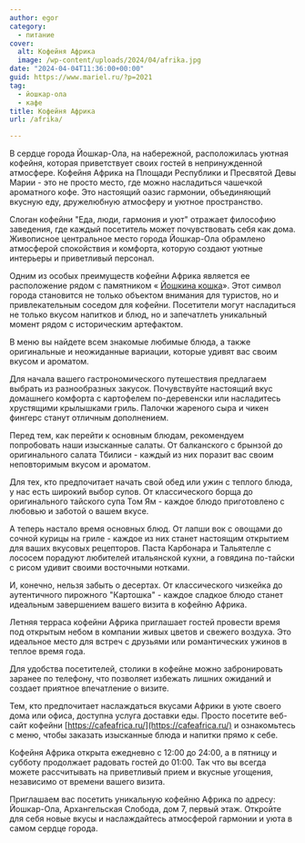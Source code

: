 ```yaml
---
author: egor
category:
  - питание
cover:
  alt: Кофейня Африка
  image: /wp-content/uploads/2024/04/afrika.jpg
date: "2024-04-04T11:36:00+00:00"
guid: https://www.mariel.ru/?p=2021
tag:
  - йошкар-ола
  - кафе
title: Кофейня Африка
url: /afrika/

---
```

В сердце города Йошкар\-Ола, на набережной, расположилась уютная кофейня, которая приветствует своих гостей в непринужденной атмосфере. Кофейня Африка на Площади Республики и Пресвятой Девы Марии \- это не просто место, где можно насладиться чашечкой ароматного кофе. Это настоящий оазис гармонии, объединяющий вкусную еду, дружелюбную атмосферу и уютное пространство.

Слоган кофейни "Еда, люди, гармония и уют" отражает философию заведения, где каждый посетитель может почувствовать себя как дома. Живописное центральное место города Йошкар-Ола обрамлено атмосферой спокойствия и комфорта, которую создают уютные интерьеры и приветливый персонал.

Одним из особых преимуществ кофейни Африка является ее расположение рядом с памятником « [Йошкина кошка](/joshkina-koshka/)». Этот символ города становится не только объектом внимания для туристов, но и привлекательным соседом для кофейни. Посетители могут насладиться не только вкусом напитков и блюд, но и запечатлеть уникальный момент рядом с историческим артефактом.

В меню вы найдете всем знакомые любимые блюда, а также оригинальные и неожиданные вариации, которые удивят вас своим вкусом и ароматом.

Для начала вашего гастрономического путешествия предлагаем выбрать из разнообразных закусок. Почувствуйте настоящий вкус домашнего комфорта с картофелем по\-деревенски или насладитесь хрустящими крылышками гриль. Палочки жареного сыра и чикен фингерс станут отличным дополнением.

Перед тем, как перейти к основным блюдам, рекомендуем попробовать наши изысканные салаты. От балканского с брынзой до оригинального салата Тбилиси \- каждый из них поразит вас своим неповторимым вкусом и ароматом.

Для тех, кто предпочитает начать свой обед или ужин с теплого блюда, у нас есть широкий выбор супов. От классического борща до оригинального тайского супа Том Ям \- каждое блюдо приготовлено с любовью и заботой о вашем вкусе.

А теперь настало время основных блюд. От лапши вок с овощами до сочной курицы на гриле \- каждое из них станет настоящим открытием для ваших вкусовых рецепторов. Паста Карбонара и Тальятелле с лососем порадуют любителей итальянской кухни, а говядина по\-тайски с рисом удивит своими восточными нотками.

И, конечно, нельзя забыть о десертах. От классического чизкейка до аутентичного пирожного "Картошка" \- каждое сладкое блюдо станет идеальным завершением вашего визита в кофейню Африка.

Летняя терраса кофейни Африка приглашает гостей провести время под открытым небом в компании живых цветов и свежего воздуха. Это идеальное место для встреч с друзьями или романтических ужинов в теплое время года.

Для удобства посетителей, столики в кофейне можно забронировать заранее по телефону, что позволяет избежать лишних ожиданий и создает приятное впечатление о визите.

Тем, кто предпочитает наслаждаться вкусами Африки в уюте своего дома или офиса, доступна услуга доставки еды. Просто посетите веб-сайт кофейни [https://cafeafrica.ru/](https://cafeafrica.ru/) и ознакомьтесь с меню, чтобы заказать изысканные блюда и напитки прямо к себе.

Кофейня Африка открыта ежедневно с 12:00 до 24:00, а в пятницу и субботу продолжает радовать гостей до 01:00. Так что вы всегда можете рассчитывать на приветливый прием и вкусные угощения, независимо от времени вашего визита.

Приглашаем вас посетить уникальную кофейню Африка по адресу: Йошкар-Ола, Архангельская Слобода, дом 7, первый этаж. Откройте для себя новые вкусы и наслаждайтесь атмосферой гармонии и уюта в самом сердце города.
